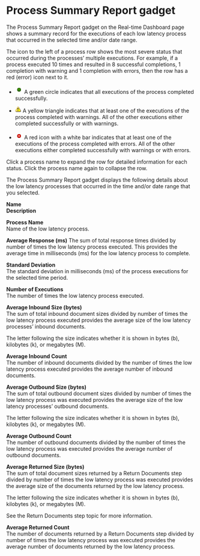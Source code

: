 # Process Summary Report gadget 

<head>
  <meta name="guidename" content="Integration"/>
  <meta name="context" content="GUID-6b311fc0-f221-41c3-af71-5f59cfb56fdd"/>
</head>


The Process Summary Report gadget on the Real-time Dashboard page shows a summary record for the executions of each low latency process that occurred in the selected time and/or date range.

The icon to the left of a process row shows the most severe status that occurred during the processes’ multiple executions. For example, if a process executed 10 times and resulted in 8 successful completions, 1 completion with warning and 1 completion with errors, then the row has a red \(error\) icon next to it.

-   ![Green circle](../Images/main-ic-circle-green-20x22_0a620eac-494b-4d65-9f1f-6b372abe7acd.jpg) A green circle indicates that all executions of the process completed successfully.

-   ![Yellow warning triangle](../Images/main-ic-triangle-warning-yellow-16_a265c92a-c628-4a9a-a310-8f3d568c9a25.jpg) A yellow triangle indicates that at least one of the executions of the process completed with warnings. All of the other executions either completed successfully or with warnings.

-   ![Red circle with white dash](../Images/main-ic-bar-white-on-red-circle-20_bb816599-0e68-436e-a92a-dafa82affda4.jpg) A red icon with a white bar indicates that at least one of the executions of the process completed with errors. All of the other executions either completed successfully with warnings or with errors.


Click a process name to expand the row for detailed information for each status. Click the process name again to collapse the row.

The Process Summary Report gadget displays the following details about the low latency processes that occurred in the time and/or date range that you selected.

**Name**  
**Description**

**Process Name**  
 Name of the low latency process.

**Average Response \(ms\)**
The sum of total response times divided by number of times the low latency process executed. This provides the average time in milliseconds \(ms\) for the low latency process to complete.

**Standard Deviation**  
The standard deviation in milliseconds \(ms\) of the process executions for the selected time period.

**Number of Executions**  
The number of times the low latency process executed.

**Average Inbound Size \(bytes\)**  
The sum of total inbound document sizes divided by number of times the low latency process executed provides the average size of the low latency processes’ inbound documents.

The letter following the size indicates whether it is shown in bytes \(b\), kilobytes \(k\), or megabytes \(M\).

**Average Inbound Count**  
 The number of inbound documents divided by the number of times the low latency process executed provides the average number of inbound documents.

**Average Outbound Size \(bytes\)**  
The sum of total outbound document sizes divided by number of times the low latency process was executed provides the average size of the low latency processes’ outbound documents.

The letter following the size indicates whether it is shown in bytes \(b\), kilobytes \(k\), or megabytes \(M\).

**Average Outbound Count**  
The number of outbound documents divided by the number of times the low latency process was executed provides the average number of outbound documents.

**Average Returned Size \(bytes\)**  
The sum of total document sizes returned by a Return Documents step divided by number of times the low latency process was executed provides the average size of the documents returned by the low latency process.

The letter following the size indicates whether it is shown in bytes \(b\), kilobytes \(k\), or megabytes \(M\).

See the Return Documents step topic for more information.

**Average Returned Count**  
The number of documents returned by a Return Documents step divided by number of times the low latency process was executed provides the average number of documents returned by the low latency process.